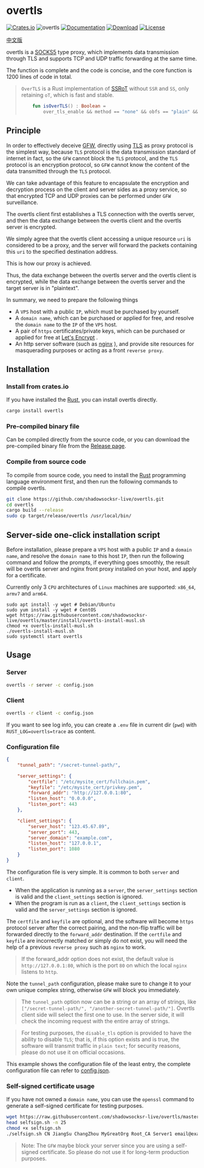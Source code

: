 # overtls

[![Crates.io](https://img.shields.io/crates/v/overtls.svg)](https://crates.io/crates/overtls)
![overtls](https://docs.rs/overtls/badge.svg)
[![Documentation](https://img.shields.io/badge/docs-release-brightgreen.svg?style=flat)](https://docs.rs/overtls)
[![Download](https://img.shields.io/crates/d/overtls.svg)](https://crates.io/crates/overtls)
[![License](https://img.shields.io/crates/l/overtls.svg?style=flat)](https://github.com/ShadowsocksR-Live/overtls/blob/master/LICENSE)


[中文版](readme-cn.md)

overtls is a [SOCKS5](https://en.wikipedia.org/wiki/SOCKS#SOCKS5) type proxy,
which implements data transmission through TLS and supports TCP and UDP traffic forwarding at the same time.

The function is complete and the code is concise, and the core function is 1200 lines of code in total.

> `OverTLS` is a Rust implementation of [SSRoT](https://github.com/ShadowsocksR-Live/shadowsocksr-native) without `SSR` and `SS`, only retaining `oT`, which is fast and stable.
> ```kotlin
>     fun isOverTLS() : Boolean =
>         over_tls_enable && method == "none" && obfs == "plain" && protocol == "origin"
> ```

## Principle

In order to effectively deceive [GFW](https://en.wikipedia.org/wiki/Great_Firewall),
directly using [TLS](https://en.wikipedia.org/wiki/Transport_Layer_Security) as proxy protocol is the simplest way,
because `TLS` protocol is the data transmission standard of internet in fact,
so the `GFW` cannot block the `TLS` protocol, and the `TLS` protocol is an encryption protocol,
so `GFW` cannot know the content of the data transmitted through the `TLS` protocol.

We can take advantage of this feature to encapsulate the encryption and decryption process on
the client and server sides as a proxy service, so that encrypted TCP and UDP proxies can
be performed under `GFW` surveillance.

The overtls client first establishes a TLS connection with the overtls server,
and then the data exchange between the overtls client and the overtls server is encrypted.

We simply agree that the overtls client accessing a unique resource `uri` is considered to be a proxy,
and the server will forward the packets containing this `uri` to the specified destination address.

This is how our proxy is achieved.

Thus, the data exchange between the overtls server and the overtls client is encrypted,
while the data exchange between the overtls server and the target server is in "plaintext".

In summary, we need to prepare the following things
- A `VPS` host with a public `IP`, which must be purchased by yourself.
- A `domain name`, which can be purchased or applied for free, and resolve the `domain name` to the `IP` of the `VPS` host.
- A pair of `https` certificates/private keys, which can be purchased or applied for free at [Let's Encrypt](https://letsencrypt.org/) .
- An http server software (such as [nginx](https://www.nginx.com/) ), and provide site resources for masquerading purposes or acting as a front `reverse proxy`.

## Installation

### Install from crates.io

If you have installed the [Rust](https://rustup.rs/), you can install overtls directly.
```bash
cargo install overtls
```

### Pre-compiled binary file

Can be compiled directly from the source code, or you can download the pre-compiled binary file
from the [Release page](https://github.com/shadowsocksr-live/overtls/releases).

### Compile from source code

To compile from source code, you need to install the [Rust](https://www.rust-lang.org/)
programming language environment first, and then run the following commands to compile overtls.

```bash
git clone https://github.com/shadowsocksr-live/overtls.git
cd overtls
cargo build --release
sudo cp target/release/overtls /usr/local/bin/
```

## Server-side one-click installation script

Before installation, please prepare a `VPS` host with a public `IP` and a `domain name`,
and resolve the `domain name` to this host `IP`, then run the following command and follow the prompts,
if everything goes smoothly, the result will be overtls server and nginx front proxy installed on your host,
and apply for a certificate.

Currently only 3 `CPU` architectures of `Linux` machines are supported: `x86_64`, `armv7` and `arm64`.

```
sudo apt install -y wget # Debian/Ubuntu
sudo yum install -y wget # CentOS
wget https://raw.githubusercontent.com/shadowsocksr-live/overtls/master/install/overtls-install-musl.sh
chmod +x overtls-install-musl.sh
./overtls-install-musl.sh
sudo systemctl start overtls
```

## Usage

### Server
```bash
overtls -r server -c config.json
```

### Client
```bash
overtls -r client -c config.json
```

If you want to see log info, you can create a `.env` file in current dir (`pwd`)
with `RUST_LOG=overtls=trace` as content.

### Configuration file
```json
{
    "tunnel_path": "/secret-tunnel-path/",

    "server_settings": {
        "certfile": "/etc/mysite_cert/fullchain.pem",
        "keyfile": "/etc/mysite_cert/privkey.pem",
        "forward_addr": "http://127.0.0.1:80",
        "listen_host": "0.0.0.0",
        "listen_port": 443
    },

    "client_settings": {
        "server_host": "123.45.67.89",
        "server_port": 443,
        "server_domain": "example.com",
        "listen_host": "127.0.0.1",
        "listen_port": 1080
    }
}
```

The configuration file is very simple. It is common to both `server` and `client`.
-    When the application is running as a `server`, the `server_settings` section is valid and the `client_settings` section is ignored.
-    When the program is run as a `client`, the `client_settings` section is valid and the `server_settings` section is ignored.

The `certfile` and `keyfile` are optional, and the software will become `https` protocol server after the correct pairing, and the non-flip traffic will be forwarded directly to the `forward_addr` destination. If the `certfile` and `keyfile` are incorrectly matched or simply do not exist, you will need the help of a previous `reverse proxy` such as `nginx` to work.

>    If the forward_addr option does not exist, the default value is `http://127.0.0.1:80`, which is the port `80` on which the local `nginx` listens to `http`.

Note the `tunnel_path` configuration, please make sure to change it to your own unique complex string, otherwise `GFW` will block you immediately.

> The `tunnel_path` option now can be a string or an array of strings, like `["/secret-tunnel-path/", "/another-secret-tunnel-path/"]`.
> Overtls client side will select the first one to use.
> In the server side, it will check the incoming request with the entire array of strings. 

>    For testing purposes, the `disable_tls` option is provided to have the ability to disable `TLS`; that is, if this option exists and is true, the software will transmit traffic in `plain text`; for security reasons, please do not use it on official occasions.

This example shows the configuration file of the least entry, the complete configuration file can refer to [config.json](config.json).

### Self-signed certificate usage

If you have not owned a `domain name`, you can use the `openssl` command to generate a self-signed certificate
for testing purposes.

```bash
wget https://raw.githubusercontent.com/shadowsocksr-live/overtls/master/install/selfsign.sh
head selfsign.sh -n 25
chmod +x selfsign.sh
./selfsign.sh CN JiangSu ChangZhou MyGreatOrg Root_CA Server1 email@example.com example.com 123.45.67.89
```
> Note: The `GFW` maybe block your server since you are using a self-signed certificate.
>       So please do not use it for long-term production purposes.
